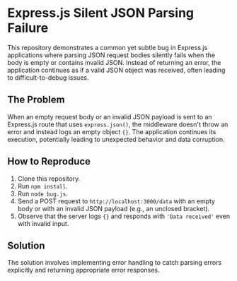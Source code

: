 # Express.js Silent JSON Parsing Failure

This repository demonstrates a common yet subtle bug in Express.js applications where parsing JSON request bodies silently fails when the body is empty or contains invalid JSON.  Instead of returning an error, the application continues as if a valid JSON object was received, often leading to difficult-to-debug issues.

## The Problem

When an empty request body or an invalid JSON payload is sent to an Express.js route that uses `express.json()`, the middleware doesn't throw an error and instead logs an empty object `{}`. The application continues its execution, potentially leading to unexpected behavior and data corruption.

## How to Reproduce

1. Clone this repository.
2. Run `npm install`.
3. Run `node bug.js`.
4. Send a POST request to `http://localhost:3000/data` with an empty body or with an invalid JSON payload (e.g., an unclosed bracket).
5. Observe that the server logs `{}` and responds with `'Data received'` even with invalid input.

## Solution

The solution involves implementing error handling to catch parsing errors explicitly and returning appropriate error responses.
